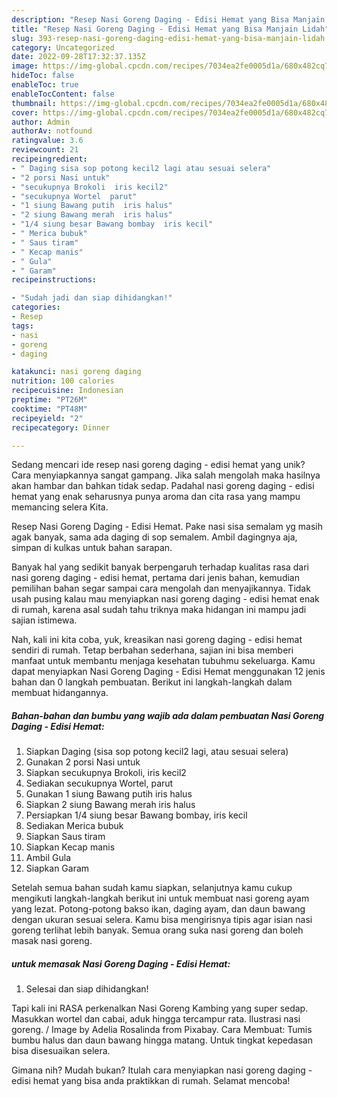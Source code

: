 ```yaml
---
description: "Resep Nasi Goreng Daging - Edisi Hemat yang Bisa Manjain Lidah"
title: "Resep Nasi Goreng Daging - Edisi Hemat yang Bisa Manjain Lidah"
slug: 393-resep-nasi-goreng-daging-edisi-hemat-yang-bisa-manjain-lidah
category: Uncategorized
date: 2022-09-28T17:32:37.135Z
image: https://img-global.cpcdn.com/recipes/7034ea2fe0005d1a/680x482cq70/nasi-goreng-daging-edisi-hemat-foto-resep-utama.jpg
hideToc: false
enableToc: true
enableTocContent: false
thumbnail: https://img-global.cpcdn.com/recipes/7034ea2fe0005d1a/680x482cq70/nasi-goreng-daging-edisi-hemat-foto-resep-utama.jpg
cover: https://img-global.cpcdn.com/recipes/7034ea2fe0005d1a/680x482cq70/nasi-goreng-daging-edisi-hemat-foto-resep-utama.jpg
author: Admin
authorAv: notfound
ratingvalue: 3.6
reviewcount: 21
recipeingredient:
- " Daging sisa sop potong kecil2 lagi atau sesuai selera"
- "2 porsi Nasi untuk"
- "secukupnya Brokoli  iris kecil2"
- "secukupnya Wortel  parut"
- "1 siung Bawang putih  iris halus"
- "2 siung Bawang merah  iris halus"
- "1/4 siung besar Bawang bombay  iris kecil"
- " Merica bubuk"
- " Saus tiram"
- " Kecap manis"
- " Gula"
- " Garam"
recipeinstructions:

- "Sudah jadi dan siap dihidangkan!"
categories:
- Resep
tags:
- nasi
- goreng
- daging

katakunci: nasi goreng daging 
nutrition: 100 calories
recipecuisine: Indonesian
preptime: "PT26M"
cooktime: "PT48M"
recipeyield: "2"
recipecategory: Dinner

---
```





Sedang mencari ide resep nasi goreng daging - edisi hemat yang unik? Cara menyiapkannya sangat gampang. Jika salah mengolah maka hasilnya akan hambar dan bahkan tidak sedap. Padahal nasi goreng daging - edisi hemat yang enak seharusnya punya aroma dan cita rasa yang mampu memancing selera Kita.





Resep Nasi Goreng Daging - Edisi Hemat. Pake nasi sisa semalam yg masih agak banyak, sama ada daging di sop semalem. Ambil dagingnya aja, simpan di kulkas untuk bahan sarapan.

Banyak hal yang sedikit banyak berpengaruh terhadap kualitas rasa dari nasi goreng daging - edisi hemat, pertama dari jenis bahan, kemudian pemilihan bahan segar sampai cara mengolah dan menyajikannya. Tidak usah pusing kalau mau menyiapkan nasi goreng daging - edisi hemat enak di rumah, karena asal sudah tahu triknya maka hidangan ini mampu jadi sajian istimewa.






Nah, kali ini kita coba, yuk, kreasikan nasi goreng daging - edisi hemat sendiri di rumah. Tetap berbahan sederhana, sajian ini bisa memberi manfaat untuk membantu menjaga kesehatan tubuhmu sekeluarga. Kamu dapat menyiapkan Nasi Goreng Daging - Edisi Hemat menggunakan 12 jenis bahan dan 0 langkah pembuatan. Berikut ini langkah-langkah dalam membuat hidangannya.

<!--inarticleads1-->

##### Bahan-bahan dan bumbu yang wajib ada dalam pembuatan Nasi Goreng Daging - Edisi Hemat:

1. Siapkan  Daging (sisa sop potong kecil2 lagi, atau sesuai selera)
1. Gunakan 2 porsi Nasi untuk
1. Siapkan secukupnya Brokoli,  iris kecil2
1. Sediakan secukupnya Wortel,  parut
1. Gunakan 1 siung Bawang putih  iris halus
1. Siapkan 2 siung Bawang merah  iris halus
1. Persiapkan 1/4 siung besar Bawang bombay,  iris kecil
1. Sediakan  Merica bubuk
1. Siapkan  Saus tiram
1. Siapkan  Kecap manis
1. Ambil  Gula
1. Siapkan  Garam


Setelah semua bahan sudah kamu siapkan, selanjutnya kamu cukup mengikuti langkah-langkah berikut ini untuk membuat nasi goreng ayam yang lezat. Potong-potong bakso ikan, daging ayam, dan daun bawang dengan ukuran sesuai selera. Kamu bisa mengirisnya tipis agar isian nasi goreng terlihat lebih banyak. Semua orang suka nasi goreng dan boleh masak nasi goreng. 

<!--inarticleads2-->

#####  untuk memasak Nasi Goreng Daging - Edisi Hemat:


1. Selesai dan siap dihidangkan!

Tapi kali ini RASA perkenalkan Nasi Goreng Kambing yang super sedap. Masukkan wortel dan cabai, aduk hingga tercampur rata. Ilustrasi nasi goreng. / Image by Adelia Rosalinda from Pixabay. Cara Membuat: Tumis bumbu halus dan daun bawang hingga matang. Untuk tingkat kepedasan bisa disesuaikan selera. 

Gimana nih? Mudah bukan? Itulah cara menyiapkan nasi goreng daging - edisi hemat yang bisa anda praktikkan di rumah. Selamat mencoba!
